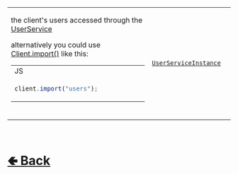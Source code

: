 <table>
<tr><td>

the client's users accessed through the [UserService](https://github.com/shysolocup/noscord.js/wiki/UserService) 

alternatively you could use [Client.import()](https://github.com/shysolocup/noscord.js/wiki/Client.import()) like this:
<table>

<tr><td> JS </td></tr>
<tr><td>

```js
client.import("users");            
```


</tr></td>
</table>
<br>

</td><td> 

[`UserServiceInstance`](https://github.com/shysolocup/noscord.js/wiki/UserService)

</td><td>

- [src / Client / index.js](https://github.com/shysolocup/noscord.js/blob/main/src/Client/index.js)
- [src / Services / UserService](https://github.com/shysolocup/noscord.js/tree/main/src/Services/UserService)

</td></tr>

</table>

<br> <h1> [🢀 Back](https://github.com/shysolocup/noscord.js/wiki/Client-Elements) </h1>